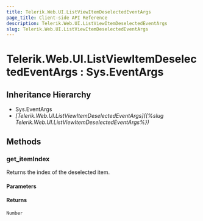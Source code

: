 ```yaml
---
title: Telerik.Web.UI.ListViewItemDeselectedEventArgs
page_title: Client-side API Reference
description: Telerik.Web.UI.ListViewItemDeselectedEventArgs
slug: Telerik.Web.UI.ListViewItemDeselectedEventArgs
---
```


# Telerik.Web.UI.ListViewItemDeselectedEventArgs : Sys.EventArgs

## Inheritance Hierarchy

* Sys.EventArgs
* *[Telerik.Web.UI.ListViewItemDeselectedEventArgs]({%slug Telerik.Web.UI.ListViewItemDeselectedEventArgs%})*


## Methods

### get_itemIndex

Returns the index of the deselected item.

#### Parameters

#### Returns

`Number`

